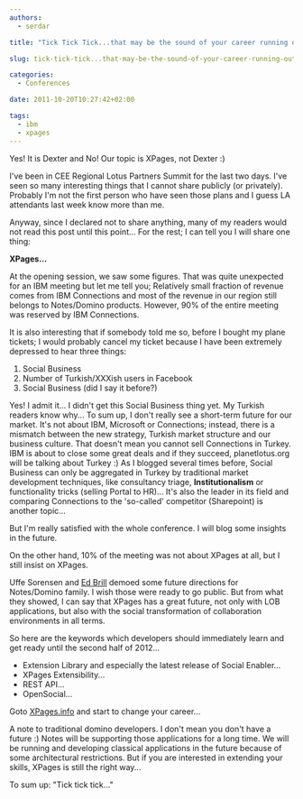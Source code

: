 ```yaml
---
authors:
  - serdar

title: "Tick Tick Tick...that may be the sound of your career running out!"

slug: tick-tick-tick...that-may-be-the-sound-of-your-career-running-out

categories:
  - Conferences

date: 2011-10-20T10:27:42+02:00

tags:
  - ibm
  - xpages
---
```


Yes! It is Dexter and No! Our topic is XPages, not Dexter :)
<!-- more -->
I've been in CEE Regional Lotus Partners Summit for the last two days. I've seen so many interesting things that I cannot share publicly (or privately). Probably I'm not the first person who have seen those plans and I guess LA attendants last week know more than me.

Anyway, since I declared not to share anything, many of my readers would not read this post until this point... For the rest; I can tell you I will share one thing:

**XPages...**

At the opening session, we saw some figures. That was quite unexpected for an IBM meeting but let me tell you; Relatively small fraction of revenue comes from IBM Connections and most of the revenue in our region still belongs to Notes/Domino products. However, 90% of the entire meeting was reserved by IBM Connections.

It is also interesting that if somebody told me so, before I bought my plane tickets; I would probably cancel my ticket because I have been extremely depressed to hear three things:

1. Social Business
2. Number of Turkish/XXXish users in Facebook
3. Social Business (did I say it before?)

Yes! I admit it... I didn't get this Social Business thing yet. My Turkish readers know why... To sum up, I don't really see a short-term future for our market. It's not about IBM, Microsoft or Connections; instead, there is a mismatch between the new strategy, Turkish market structure and our business culture. That doesn't mean you cannot sell Connections in Turkey. IBM is about to close some great deals and if they succeed, planetlotus.org will be talking about Turkey :) As I blogged several times before, Social Business can only be aggregated in Turkey by traditional market development techniques, like consultancy triage, **Institutionalism** or functionality tricks (selling Portal to HR)... It's also the leader in its field and comparing Connections to the 'so-called' competitor (Sharepoint) is another topic...

But I'm really satisfied with the whole conference. I will blog some insights in the future.

On the other hand, 10% of the meeting was not about XPages at all, but I still insist on XPages.

Uffe Sorensen and [Ed Brill](http://www.edbrill.com "Ed Brill") demoed some future directions for Notes/Domino family. I wish those were ready to go public. But from what they showed, I can say that XPages has a great future, not only with LOB applications, but also with the social transformation of collaboration environments in all terms.

So here are the keywords which developers should immediately learn and get ready until the second half of 2012...

- Extension Library and especially the latest release of Social Enabler...
- XPages Extensibility...
- REST API...
- OpenSocial...

Goto [XPages.info](http://www.xpages.info/) and start to change your career...

A note to traditional domino developers. I don't mean you don't have a future :) Notes will be supporting those applications for a long time. We will be running and developing classical applications in the future because of some architectural restrictions. But if you are interested in extending your skills, XPages is still the right way...

To sum up: "Tick tick tick..."
